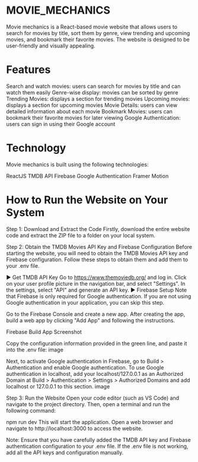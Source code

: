 # MOVIE_MECHANICS
Movie mechanics  is a React-based movie website that allows users to search for movies by title, sort them by genre, view trending and upcoming movies, and bookmark their favorite movies. The website is designed to be user-friendly and visually appealing.



# Features
Search and watch movies: users can search for movies by title and can watch them easily
Genre-wise display: movies can be sorted by genre
Trending Movies: displays a section for trending movies
Upcoming movies: displays a section for upcoming movies
Movie Details: users can view detailed information about each movie
Bookmark Movies: users can bookmark their favorite movies for later viewing
Google Authentication: users can sign in using their Google account



# Technology
Movie mechanics is built using the following technologies:

ReactJS
TMDB API
Firebase Google Authentication
Framer Motion


# How to Run the Website on Your System
Step 1: Download and Extract the Code
Firstly, download the entire website code and extract the ZIP file to a folder on your local system.

Step 2: Obtain the TMDB Movies API Key and Firebase Configuration
Before starting the website, you will need to obtain the TMDB Movies API key and Firebase configuration. Follow these steps to obtain them and add them to your .env file.

▶️ Get TMDB API Key
Go to https://www.themoviedb.org/ and log in.
Click on your user profile picture in the navigation bar, and select "Settings".
In the settings, select "API" and generate an API key.
▶️ Firebase Setup
Note that Firebase is only required for Google authentication. If you are not using Google authentication in your application, you can skip this step.

Go to the Firebase Console and create a new app.
After creating the app, build a web app by clicking "Add App" and following the instructions.

Firebase Build App Screenshot

Copy the configuration information provided in the green line, and paste it into the .env file:
image

Next, to activate Google authentication in Firebase, go to Build > Authentication and enable Google authentication.
To use Google authentication in localhost, add your localhost/127.0.0.1 as an Authorized Domain at Build > Authentication > Settings > Authorized Domains and add localhost or 127.0.0.1 to this section.
image

Step 3: Run the Website
Open your code editor (such as VS Code) and navigate to the project directory. Then, open a terminal and run the following command:

npm run dev
This will start the application. Open a web browser and navigate to http://localhost:3000 to access the website.

Note: Ensure that you have carefully added the TMDB API key and Firebase authentication configuration to your .env file. If the .env file is not working, add all the API keys and configuration manually.

